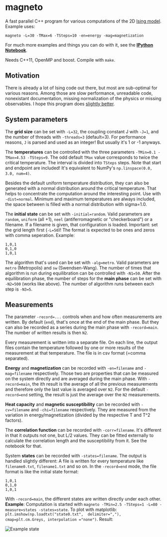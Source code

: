# magneto

A fast parallel C++ program for various computations of the 2D [Ising model](http://en.wikipedia.org/wiki/Ising_model). Example uses:

```
magneto -L=30 -TMax=6 -TSteps=10 -en=energy -mag=magnetization
```

For much more examples and things you can do with it, see the **[IPython Notebook](http://nbviewer.ipython.org/github/s9w/magneto/blob/master/physics.ipynb)**.

Needs C++11, OpenMP and boost. Compile with `make`.

## Motivation
There is already a lot of Ising code out there, but most are sub-optimal for various reasons. Among those are slow performance, unreadable code, nonexistant documentation, missing normalization of the physics or missing observables. I hope this program does [slightly better](https://imgs.xkcd.com/comics/standards.png).

## System parameters
The **grid size** can be set with `-L=32`, the coupling constant J with `-J=1`, and the number of threads with `-threads=3` (default=3). For performance reasons, `J` is parsed and used as an integer! But usually it's 1 or -1 anyways.

The **temperatures** can be controlled with the three parameters `-TMin=0.1 -TMax=4.53 -TSteps=9`. The odd default `TMax` value corresponds to twice the critical temperature. The interval is divided into `TSteps` steps. Note that start and endpoint are included! It's equivalent to NumPy's `np.linspace(0.0, 3.0, num=4)`.

Besides the default uniform temperature distribution, they can also be generated with a normal distribution around the critical temperature. That helps to concentrate the computation around the interesting point. Use with `-dist=normal`. Minimum and maximum temperatures are always included, the space between is filled with a normal distribution with sigma=1.0.

The **initial state** can be set with `-initial=random`. Valid parameters are `random`, `uniform` (all +1), `neel` (antiferromagnetic or "checkerboard") or a filename. If a filename is given, that configuration is loaded. Important: set the grid length first (`-L=50`)! The format is expected to be ones and zeros with comma seperation. Example:

    1,0,1
    0,1,0
    1,0,1

The algorithm that's used can be set with `-alg=metro`. Valid parameters are `metro` (Metropolis) and `sw` (Swendsen-Wang). The number of times that algorithm is run during equilibration can be controlled with `-N1=50`. After the equilibration phase, the number of steps for the **main phase** can be set with `-N2=500` (works like above). The number of algorithm runs between each step is `-N3=5`.

## Measurements
The parameter `-record=...` controls when and how often measurements are written. By default (`end`), that's once at the end of the main phase. But they can also be recorded as a series during the main phase with `-record=main`. The number of written results is then `N2`.

Every measurement is written into a separate file. On each line, the output files contain the temperature followed by one or more results of the measurement at that temperature. The file is in csv format (=comma separated).

**Energy** and **magnetization** can be recorded with `-en=filename` and `-mag=filename` respectively. Those two are properties that can be measured on the system directly and are averaged during the main phase. With `-record=main`, the ith result is the average of all the previous measurements and therefore only the last value is averaged over `N2`. For the default `-record=end` setting, the result is just the average over the `N2` measurements.

**Heat capacity** and **magnetic susceptibility** can be recorded with `-cv=filename` and `-chi=filename` respectively. They are measured from the variation in energy/magnetization (divided by the respective T and T^2 factors).
 
 The **correlation function** can be recorded with `-corr=filename`. It's different in that it outputs not one, but L/2 values. They can be fitted externally to calculate the correlation length and the susceptibility from it. See the notebook for that.

System **states** can be recorded with `-states=filename`. The output is handled slightly different: A file is written for every temperature like `filename0.txt`, `filename1.txt` and so on. In the `-record=end` mode, the file format is like the initial state format:

    1,0,1
    0,1,0
    1,0,1

With `-record=main`, the different states are written directly under each other. **Example**: Computation is started with `magneto -TMin=2.5 -TSteps=1 -L=80 -measure=states -states=state`. To plot with matplotlib: `plt.imshow(np.loadtxt("state0.txt",  delimiter=","), cmap=plt.cm.Greys, interpolation ="none")`. Result:

![Example state](http://i.imgur.com/xXkFltH.png)
